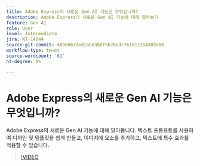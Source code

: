 ```yaml
---
title: Adobe Express의 새로운 Gen AI 기능은 무엇입니까?
description: Adobe Express의 새로운 Gen AI 기능에 대해 알아보기
feature: Gen AI
role: User
level: Intermediate
jira: KT-14844
source-git-commit: 409e067ded1abd3bdf5b7bedc7616112b4589a60
workflow-type: tm+mt
source-wordcount: '61'
ht-degree: 0%

---
```


# Adobe Express의 새로운 Gen AI 기능은 무엇입니까?

Adobe Express의 새로운 Gen AI 기능에 대해 알아봅니다. 텍스트 프롬프트를 사용하여 디자인 및 템플릿을 쉽게 만들고, 이미지에 요소를 추가하고, 텍스트에 특수 효과를 적용할 수 있습니다.

>[!VIDEO](https://video.tv.adobe.com/v/3427018?quality=12&learn=on&hidetitle=true)
